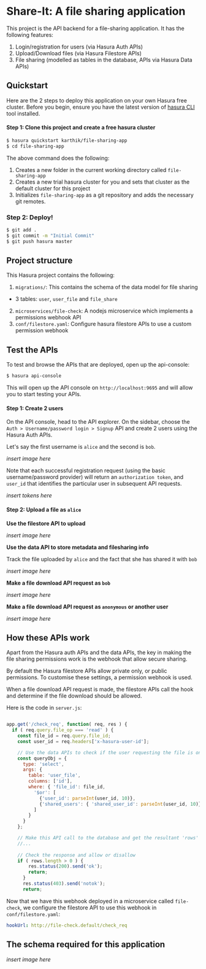 # Share-It: A file sharing application

This project is the API backend for a file-sharing application. It has the following features:
1. Login/registration for users (via Hasura Auth APIs)
2. Upload/Download files (via Hasura Filestore APIs)
3. File sharing (modelled as tables in the database, APIs via Hasura Data APIs)


## Quickstart

Here are the 2 steps to deploy this application on your own Hasura free cluster.
Before you begin, ensure you have the latest version of [hasura CLI](https://docs.hasura.io/0.15/manual/install-hasura-cli.html) tool installed.

#### Step 1: Clone this project and create a free hasura cluster

```sh
$ hasura quickstart karthik/file-sharing-app
$ cd file-sharing-app
```

The above command does the following:
1. Creates a new folder in the current working directory called `file-sharing-app`
2. Creates a new trial hasura cluster for you and sets that cluster as the default cluster for this project
3. Initializes `file-sharing-app` as a git repository and adds the necessary git remotes.

### Step 2: Deploy!

```bash
$ git add .
$ git commit -m "Initial Commit"
$ git push hasura master
```

## Project structure

This Hasura project contains the following:

1. `migrations/`: This contains the schema of the data model for file sharing
  - 3 tables: `user`, `user_file` and `file_share`
2. `microservices/file-check`: A nodejs microservice which implements a permissions webhook API
3. `conf/filestore.yaml`: Configure hasura filestore APIs to use a custom permission webhook

## Test the APIs

To test and browse the APIs that are deployed, open up the api-console:
```bash
$ hasura api-console
```

This will open up the API console on `http://localhost:9695` and will allow you to start testing your APIs.

#### Step 1: Create 2 users

On the API console, head to the API explorer. On the sidebar, choose the `Auth > Username/password login > Signup` API and create 2 users using the Hasura Auth APIs.

Let's say the first username is `alice` and the second is `bob`.

_insert image here_


Note that each successful registration request (using the basic username/password provider) will return an `authorization token`, and `user_id` that identifies the particular user in subsequent API requests.

_insert tokens here_

#### Step 2: Upload a file as `alice`

**Use the filestore API to upload**

_insert image here_

**Use the data API to store metadata and filesharing info**

Track the file uploaded by `alice` and the fact that she has shared it with `bob`

_insert image here_

**Make a file download API request as `bob`**

_insert image here_

**Make a file download API request as `anonymous` or another user**

_insert image here_


## How these APIs work

Apart from the Hasura auth APIs and the data APIs, the key in making the file sharing permissions work is the webhook that allow secure sharing.

By default the Hasura filestore APIs allow private only, or public permissions. To customise these settings, a permission webhook is used.

When a file download API request is made, the filestore APIs call the hook and determine if the file download should be allowed.

Here is the code in `server.js`:

```javascript

app.get('/check_req', function( req, res ) {
  if ( req.query.file_op === 'read' ) {
    const file_id = req.query.file_id;
    const user_id = req.headers['x-hasura-user-id'];

    // Use the data APIs to check if the user requesting the file is one of the shared_users for this file
    const queryObj = {
      type: 'select',
      args: {
        table: 'user_file',
        columns: ['id'],
        where: { 'file_id': file_id,
          '$or': [
            {'user_id': parseInt(user_id, 10)},
            {'shared_users': { 'shared_user_id': parseInt(user_id, 10)}}
          ]
        }
      }
    };

    // Make this API call to the database and get the resultant 'rows'
    //...
    
    // Check the response and allow or disallow
    if ( rows.length > 0 ) {
        res.status(200).send('ok');
        return;
      }
      res.status(403).send('notok');
      return;
```

Now that we have this webhook deployed in a microservice called `file-check`, we configure the filestore API to use this webhook in `conf/filestore.yaml`:

```yaml
hookUrl: http://file-check.default/check_req
```

## The schema required for this application

_insert image here_
